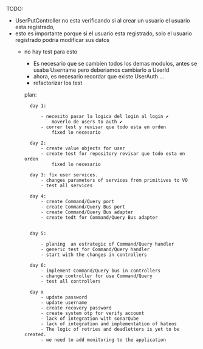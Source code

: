 TODO:
- UserPutController no esta verificando si al crear un usuario el usuario esta registrado,
- esto es importante porque si el usuario esta registrado, solo el usuario registrado podria modificar sus datos
  - no hay test para esto

      - Es necesario que se cambien todos los demas modulos, antes se usaba Username pero deberiamos cambiarlo a UserId   
      - ahora, es necesario recordar que existe UserAuth ...
      - refactorizar los test

      plan:

          day 1:

              - necesito pasar la logica del login al login ✔️
                  moverlo de users to auth ✔️
              - correr test y revisar que todo esta en orden  
                  fixed lo necesario

          day 2:
              - create value objects for user
              - create test for repository revisar que todo esta en orden
                  fixed lo necesario
            
          day 3: fix user services.
              - changes parameters of services from primitives to VO
              - test all services

          day 4:
              - create Command/Query port
              - create Command/Query Bus port
              - create Command/Query Bus adapter
              - create tedt for Command/Query Bus adapter


          day 5: 

              - planing  an estrategic of Command/Query handler 
              - generic test for Command/Query handler 
              - start with the changes in controllers
        
          day 6: 
              - implement Command/Query bus in controllers
              - change controller for use Command/Query
              - test all controllers

          day x
              - update password
              - update username
              - create recovery password
              - create system otp for verify account
              - lack of integration with sonarQube
              - lack of integration and implementation of hateos
              - The logic of retries and deadletters is yet to be created.
              - we need to add monitoring to the application